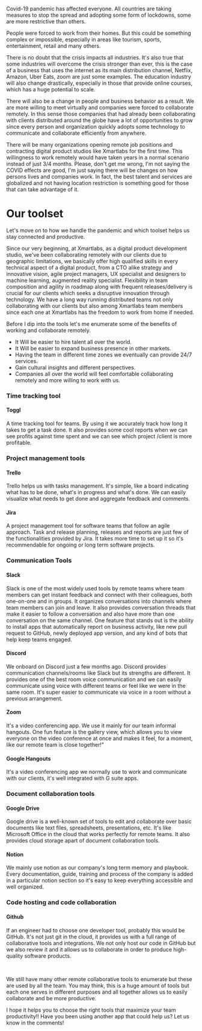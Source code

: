 Covid-19 pandemic has affected everyone. All countries are taking measures to stop the spread and adopting some form of lockdowns, some are more restrictive than others.


People were forced to work from their homes. But this could be something complex or impossible, especially in areas like tourism, sports, entertainment, retail and many others.


There is no doubt that the crisis impacts all industries. It's also true that some industries will overcome the crisis stronger than ever, this is the case of a business that uses the internet as its main distribution channel, Netflix, Amazon, Uber Eats, zoom are just some examples. The education industry will also change drastically, especially in those that provide online courses, which has a huge potential to scale.


There will also be a change in people and business behavior as a result. We are more willing to meet virtually and companies were forced to collaborate remotely. In this sense those companies that had already been collaborating with clients distributed around the globe have a lot of opportunities to grow since every person and organization quickly adopts some technology to communicate and collaborate efficiently from anywhere.


There will be many organizations opening remote job positions and contracting digital product studios like Xmartlabs for the first time. This willingness to work remotely would have taken years in a normal scenario instead of just 3/4 months. Please, don't get me wrong, I'm not saying the COVID effects are good, I'm just saying there will be changes on how persons lives and companies work. In fact, the best talent and services are globalized and not having location restriction is something good for those that can take advantage of it.

# Our toolset

Let's move on to how we handle the pandemic and which toolset helps us stay connected and productive.

Since our very beginning, at Xmartlabs, as a digital product development studio, we've been collaborating remotely with our clients due to geographic limitations, we basically offer high qualified skills in every technical aspect of a digital product, from a CTO alike strategy and innovative vision, agile project managers, UX specialist and designers to machine learning, augmented reality specialist. Flexibility in team composition and agility in roadmap along with frequent releases/delivery is crucial for our clients which seeks a disruptive innovation through technology. We have a long way running distributed teams not only collaborating with our clients but also among Xmartlabs team members since each one at Xmartlabs has the freedom to work from home if needed.

Before I dip into the tools let's me enumerate some of the benefits of working and collaborate remotely.

* It Will be easier to hire talent all over the world.
* It Will be easier to expand business presence in other markets.
* Having the team in different time zones we eventually can provide 24/7 services.
* Gain cultural insights and different perspectives.
* Companies all over the world will feel comfortable collaborating remotely and more willing to work with us.

### Time tracking tool

#### Toggl

A time tracking tool for teams. By using it we accurately track how long it takes to get a task done. It also provides some cool reports when we can see profits against time spent and we can see which project /client is more profitable.

### Project management tools

#### Trello

Trello helps us with tasks management. It's simple, like a board indicating what has to be done, what's in progress and what's done. We can easily visualize what needs to get done and aggregate feedback and comments.

#### Jira

A project management tool for software teams that follow an agile approach. Task and release planning, releases and reports are just few of the functionalities provided by Jira. It takes more time to set up it so it's recommendable for ongoing or long term software projects.

### Communication Tools

#### Slack

Slack is one of the most widely used tools by remote teams where team members can get instant feedback and connect with their colleagues, both one-on-one and in groups. It organizes conversations into channels where team members can join and leave. It also provides conversation threads that make it easier to follow a conversation and also have more than one conversation on the same channel.
One feature that stands out is the ability to install apps that automatically report on business activity, like new pull request to GitHub, newly deployed app version, and any kind of bots that help keep teams engaged.

#### Discord

We onboard on Discord just a few months ago. Discord provides communication channels/rooms like Slack but its strengths are different. It provides one of the best room voice communication and we can easily communicate using voice with different teams or feel like we were in the same room. It's super easier to communicate via voice in a room without a previous arrangement.

#### Zoom

It's a video conferencing app. We use it mainly for our team informal hangouts. One fun feature is the gallery view, which allows you to view everyone on the video conference at once and makes it feel, for a moment, like our remote team is close together!"

#### Google Hangouts

It's a video conferencing app we normally use to work and communicate with our clients, it's well integrated with G suite apps.

### Document collaboration tools

#### Google Drive

Google drive is a well-known set of tools to edit and collaborate over basic documents like text files, spreadsheets, presentations, etc. It's like Microsoft Office in the cloud that works perfectly for remote teams. It also provides cloud storage apart of document collaboration tools.

#### Notion

We mainly use notion as our company's long term memory and playbook. Every documentation, guide, training and process of the company is added in a particular notion section so it's easy to keep everything accessible and well organized.

### Code hosting and code collaboration

#### Github
If an engineer had to choose one developer tool, probably this would be GitHub. It's not just git in the cloud, it provides us with a full range of collaborative tools and integrations. We not only host our code in GitHub but we also review it and it allows us to collaborate in order to produce high-quality software products.

&nbsp;

We still have many other remote collaborative tools to enumerate but these are used by all the team.
You may think, this is a huge amount of tools but each one serves in different purposes and all together allows us to easily collaborate and be more productive.


I hope it helps you to choose the right tools that maximize your team productivity!!
Have you been using another app that could help us? Let us know in the comments!
